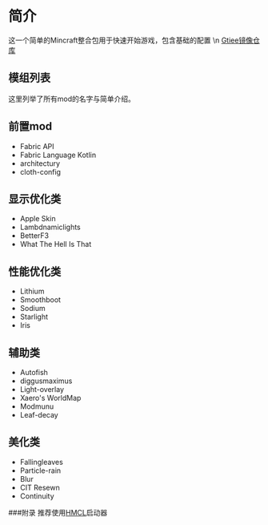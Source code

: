 # 简介
这一个简单的Mincraft整合包用于快速开始游戏，包含基础的配置
\n [Gtiee镜像仓库](https://gitee.com/antler-yun/Modpack)
## 模组列表

这里列举了所有mod的名字与简单介绍。
## 前置mod

- Fabric API
- Fabric Language Kotlin
- architectury
- cloth-config
## 显示优化类

- Apple Skin
- Lambdnamiclights
- BetterF3
- What The Hell Is That
## 性能优化类

- Lithium
- Smoothboot
- Sodium
- Starlight
- Iris
## 辅助类

- Autofish
- diggusmaximus
- Light-overlay
- Xaero's WorldMap
- Modmunu
- Leaf-decay
## 美化类

- Fallingleaves
- Particle-rain
- Blur
- CIT Resewn
- Continuity

###附录
推荐使用[HMCL](https://hmcl.huangyuhui.net/)启动器
